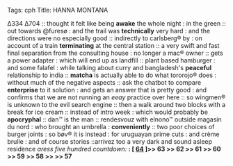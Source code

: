 Tags: cph
Title: HANNA MONTANA
  
∆334 ∆704 :: thought it felt like being **awake** the whole night : in the green :: out towards @furesø : and the trail was **technically** very hard : and the directions were no especially good :: indirectly to carlsberg® by : on account of a train **terminating** at the central station :: a very swift and fast final separation from the consulting house : no longer a mac® owner :: gets a power adapter : which will end up as landfill :: plant based hamburger : and some falafel : while talking about curry and bangladesh's **peaceful** relationship to india :: **matcha** is actually able to do what tororojo® does : without much of the negative aspects :: ask the chatbot to compare **enterprise** to it solution : and gets an answer that is pretty good : and confirms that we are not running an _eeay_ practice over here :: so wingmen® is unknown to the evil search engine :: then a walk around two blocks with a break for ice cream :: instead of intro week : which would probably be  **apocryphal** :: dan™ is the man :: rendesvouz with elnono™ outside magasin du nord : who brought an umbrella : **conveniently** :: two poor choices of burger joints : so bøv® it is instead : for uruguayan prime cuts : and crème brulle : and of course stories ::arrivez too a very dark and sound asleep residence
_aress five hundred countdown:_ **: [ [64](https://www.allmusic.com/album/aja-mw0000191964) ]>> 63 >> 62 >> 61 >> 60 >> 59 >> 58 >> >> 57**  

<!--stackedit_dataeyJoaXN0b3J5IjpbLTYz MTYwMjUzOV1919
-->